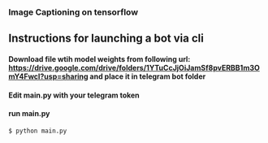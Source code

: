 ### Image Captioning on tensorflow

## Instructions for launching a bot via cli

#### Download file wtih model weights from following url: https://drive.google.com/drive/folders/1YTuCcJjOiJamSf8pvERBB1m3OmY4FwcI?usp=sharing and place it in telegram bot folder

#### Edit main.py with your telegram token

#### run main.py

```bash
$ python main.py
```
